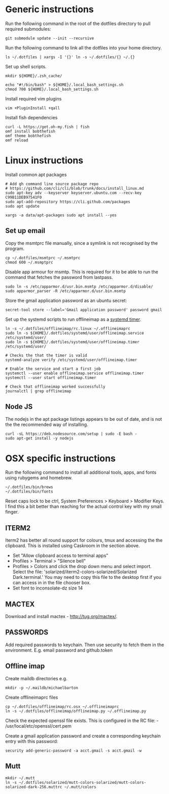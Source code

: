 # Generic instructions

Run the following command in the root of the dotfiles directory to pull
required submodules:

    git submodule update --init --recursive

Run the following command to link all the dotfiles into your home directory.

    ls ~/.dotfiles | xargs -I '{}' ln -s ~/.dotfiles/{} ~/.{}

Set up shell scripts.

    mkdir ${HOME}/.zsh_cache/

    echo "#!/bin/bash" > ${HOME}/.local_bash_settings.sh
    chmod 700 ${HOME}/.local_bash_settings.sh

Install required vim plugins

    vim +PluginInstall +qall

Install fish dependencies

    curl -L https://get.oh-my.fish | fish
    omf install bobthefish
    omf theme bobthefish
    omf reload

# Linux instructions

Install common apt packages

    # Add gh command line source package repo
    # https://github.com/cli/cli/blob/trunk/docs/install_linux.md
    sudo apt-key adv --keyserver keyserver.ubuntu.com --recv-key C99B11DEB97541F0
    sudo apt-add-repository https://cli.github.com/packages
    sudo apt update

    xargs -a data/apt-packages sudo apt install --yes

## Set up email

Copy the msmtprc file manually, since a symlink is not recognised by the
program.

    cp ~/.dotfiles/msmtprc ~/.msmtprc
    chmod 600 ~/.msmptprc

Disable app armour for msmtp. This is required for it to be able to run the
command that fetches the password from lastpass.

    sudo ln -s /etc/apparmor.d/usr.bin.msmtp /etc/apparmor.d/disable/
    sudo apparmor_parser -R /etc/apparmor.d/usr.bin.msmtp

Store the gmail application password as an ubuntu secret:

    secret-tool store --label='Gmail application password' password gmail

Set up the systemd scripts to run offlineimap as a [systemd timer][].

    ln -s ~/.dotfiles/offlineimap/rc.linux ~/.offlineimaprc
    sudo ln -s ${HOME}/.dotfiles/systemd/user/offlineimap.service /etc/systemd/user/
    sudo ln -s ${HOME}/.dotfiles/systemd/user/offlineimap.timer /etc/systemd/user/

    # Checks the that the timer is valid
    systemd-analyze verify /etc/systemd/user/offlineimap.timer

    # Enable the service and start a first job
    systemctl --user enable offlineimap.service offlineimap.timer
    systemctl --user start offlineimap.timer

    # Check that offlineimap worked successfully
    journalctl | grep offlineimap

[systemd timer]: https://aishpant.dev/blog/mailing-lists/

## Node JS

The nodejs in the apt package listings appears to be out of date, and is not
the the recommended way of installing.

    curl -sL https://deb.nodesource.com/setup | sudo -E bash -
    sudo apt-get install -y nodejs

# OSX specific instructions

Run the following command to install all additional tools, apps, and fonts
using rubygems and homebrew.

    ~/.dotfiles/bin/brews
    ~/.dotfiles/bin/fonts

Reset caps lock to be ctrl, System Preferences > Keyboard > Modifier Keys. I
find this a bit better than reaching for the actual control key with my small
finger.

## ITERM2

Iterm2 has better all round support for colours, tmux and accessing the the clipboard. This is installed using Caskroom in the section above.

  * Set "Allow clipboard access to terminal apps"
  * Profiles > Terminal > "Silence bell"
  * Profiles > Colors and click the drop down menu and select import. Select
    the file: 'solarized/iterm2-colors-solarized/Solarized Dark.terminal.' You
    may need to copy this file to the desktop first if you can access in in the
    file chooser box.
  * Set font to inconsolate-dz size 14

## MACTEX

Download and install mactex - http://tug.org/mactex/.

## PASSWORDS

Add required passwords to keychain. Then use security to fetch them in the
environment. E.g. email password and github.token

## Offline imap

Create maildb directories e.g.

    mkdir -p ~/.maildb/michaelbarton

Create offlineimaprc files

    cp ~/.dotfiles/offlineimap/rc.osx ~/.offlineimaprc
    ln -s ~/.dotfiles/offlineimap/offlineimap.py ~/.offlineimap.py

Check the expected openssl file exists. This is configured in the RC file:
    - /usr/local/etc/openssl/cert.pem

Create a gmail application password and create a corresponding keychain entry with
this password:

    security add-generic-password -a acct.gmail -s acct.gmail -w

## Mutt

    mkdir ~/.mutt
    ln -s ~/.dotfiles/solarized/mutt-colors-solarized/mutt-colors-solarized-dark-256.muttrc ~/.mutt/colors

